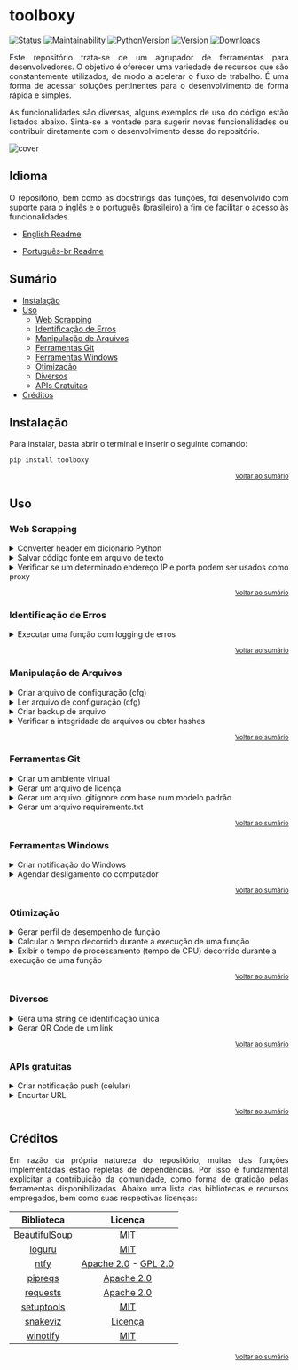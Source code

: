 <div align="left">

# toolboxy

![Status](https://img.shields.io/badge/status-active-brightgree)
![Maintainability](https://img.shields.io/codeclimate/maintainability/Lima-e-Silva/toolboxy?logo=codeclimate)
[![PythonVersion](https://img.shields.io/pypi/pyversions/toolboxy)](https://www.python.org/downloads/)
[![Version](https://img.shields.io/pypi/v/toolboxy)](https://pypi.org/project/toolboxy/)
[![Downloads](https://static.pepy.tech/badge/toolboxy)](https://pepy.tech/project/toolboxy)

<p align="justify">
Este repositório trata-se de um agrupador de ferramentas para desenvolvedores. O objetivo é oferecer uma variedade de recursos que são constantemente utilizados, de modo a acelerar o fluxo de trabalho. É uma forma de acessar soluções pertinentes para o desenvolvimento de forma rápida e simples.
</p>

<p align="justify">
As funcionalidades são diversas, alguns exemplos de uso do código estão listados abaixo. Sinta-se a vontade para sugerir novas funcionalidades ou contribuir diretamente com o desenvolvimento desse do repositório.
</p>

![cover](https://github.com/Lima-e-Silva/toolboxy/blob/main/misc/cover.png)

</div>

## Idioma

<p align="justify">
   O repositório, bem como as docstrings das funções, foi desenvolvido com suporte para o inglês e o português (brasileiro) a fim de facilitar o acesso às funcionalidades.
</p>

- [English Readme](https://github.com/Lima-e-Silva/toolboxy/blob/main/README.md)

- [Português-br Readme](https://github.com/Lima-e-Silva/toolboxy/blob/main/README.pt-br.md)

## Sumário

- [Instalação](#instalação)
- [Uso](#uso)
  - [Web Scrapping](#web-scrapping)
  - [Identificação de Erros](#identificação-de-erros)
  - [Manipulação de Arquivos](#manipulação-de-arquivos)
  - [Ferramentas Git](#ferramentas-git)
  - [Ferramentas Windows](#ferramentas-windows)
  - [Otimização](#otimização)
  - [Diversos](#diversos)
  - [APIs Gratuitas](#apis-gratuitas)
- [Créditos](#créditos)


## Instalação

Para instalar, basta abrir o terminal e inserir o seguinte comando:
 ```cmd
 pip install toolboxy
 ```
 
 <div align='right'>
 
 <sup>[Voltar ao sumário](#sumário)</sup>

 </div>
 
## Uso

### Web Scrapping
<details>
 <summary>Converter header em dicionário Python</summary>
 
 ```python
import toolboxy

headers = """sec-ch-ua-platform: "Windows"
sec-fetch-dest: document
sec-fetch-mode: navigate
sec-fetch-site: same-origin
user-agent: Mozilla/5.0 (Windows NT 10.0; Win64; x64) AppleWebKit/537.36 (KHTML, like Gecko) Chrome/108.0.0.0 Safari/537.36"""

headers_dict = toolboxy.chrome2dict(headers_str=headers)
 ```
 </details>
 
 <details>
 <summary>Salvar código fonte em arquivo de texto</summary>
 
 ```python
import toolboxy

url = 'https://raw.githubusercontent.com/Lima-e-Silva/toolboxy/main/README.md'

toolboxy.html2txt(url=url, output_path='Github-toolboxy.txt')
 ```
 </details>
 
 <details>
 <summary>Verificar se um determinado endereço IP e porta podem ser usados como proxy</summary>
 
 ```python
 import toolboxy
 
 # Endereços de IP e respectivas portas podem ser encontrados aqui: "https://free-proxy-list.net"
 ip = '80.252.5.34'
 port = '7001'
 
 if toolboxy.verify_proxy(ip=ip, port=port):
    print('IP e porta funcionais!')
 ```
 </details>
 
 <div align='right'>
 
 <sup>[Voltar ao sumário](#sumário)</sup>

 </div>
 
 ### Identificação de Erros
 
 <details>
 <summary>Executar uma função com logging de erros</summary>
 
 ```python
 import toolboxy
 
 # Função que está apresentando erros
 def foo(a,b):
    return a/b
 
 toolboxy.debug_function(foo, a=1, b=0, output='logfile')
 ```
 </details>
 
  <div align='right'>
 
  <sup>[Voltar ao sumário](#sumário)</sup>

  </div>
  
 ### Manipulação de Arquivos
 
 <details>
 <summary>Criar arquivo de configuração (cfg)</summary>
 
 ```python
 import toolboxy
 
 config_dict = {
    'seção': {
        'A': '1',
        'B': '2'
    }
 }
 
 toolboxy.create_cfg(file='config.cfg', cfg_dict=config_dict)

 ```
 </details>
 
 <details>
 <summary>Ler arquivo de configuração (cfg)</summary>
 
 ```python
 import toolboxy
 
 config_dict = toolboxy.read_cfg(file='config.cfg')

 ```
 </details>
  
 <details>
 <summary>Criar backup de arquivo</summary>
 
 ```python
 import toolboxy

 toolboxy.backup(file='arquivo_importante.txt', output_path='backups/cópias_de_segurança')

 ```
 </details>
 
 <details>
 <summary>Verificar a integridade de arquivos ou obter hashes</summary>
 
 ```python
 import toolboxy

if toolboxy.check_hash('file.txt', 'backup.txt'):
    print('Integridade Verificada')

file_hash = toolboxy.check_hash('file.txt')
 ```
 </details>
 
  <div align='right'>
 
  <sup>[Voltar ao sumário](#sumário)</sup>

  </div>
  
 ### Ferramentas Git
 
 <details>
 <summary>Criar um ambiente virtual</summary>
 
 ```python
 import toolboxy

toolboxy.create_env()

 ```
 </details>
 
 <details>
 <summary>Gerar um arquivo de licença</summary>
 
 ```python
 import toolboxy

toolboxy.license(license_type='MIT', name='Luiz Paulo Lima e Silva')

 ```
 </details>
 
 <details>
 <summary>Gerar um arquivo .gitignore com base num modelo padrão</summary>
 
 ```python
 import toolboxy

toolboxy.git_ignore(folders=['pasta-pessoal'], extensions=['xlsx', 'pdf'])
 ```
 </details>
 
 <details>
 <summary>Gerar um arquivo requirements.txt</summary>
 
 ```python
 import toolboxy

toolboxy.requirements()
 ```
 </details>
 
  <div align='right'>
 
  <sup>[Voltar ao sumário](#sumário)</sup>

  </div>
  
 ### Ferramentas Windows
 
 <details>
 <summary>Criar notificação do Windows</summary>
 
 ```python
 import toolboxy

toolboxy.notify(
    id='toolboxy',
    title='Demonstração',
    message='Essa notificação trata-se de mera demonstração',
    buttons={'Abrir link': 'https://github.com/Lima-e-Silva/toolboxy/'},
    sound=True,
    audio_loop=False)

 ```
 </details>
 
 <details>
 <summary>Agendar desligamento do computador</summary>
 
 ```python
import toolboxy

toolboxy.shutdown(time=3600, message="Hora de dormir Zzz...")

 ```
 </details>
 
  <div align='right'>
 
  <sup>[Voltar ao sumário](#sumário)</sup>

  </div>
  
 ### Otimização
 
 <details>
 <summary>Gerar perfil de desempenho de função</summary>
 
 ```python
 import toolboxy

def foo(x, y=3):
    for n in range(x):
        print(n**y)

toolboxy.prof('output', foo, 100, y=2)

 ```
 </details>
 
 <details>
 <summary>Calcular o tempo decorrido durante a execução de uma função</summary>
 
 ```python
 import toolboxy

def foo(n):
    values = list()
    for i in range(n):
        for _ in range(i):
            values.append(i)
    print(values)

print(toolboxy.elapsed_clocktime(foo, 100))

```
</details>

<details>
 <summary>Exibir o tempo de processamento (tempo de CPU) decorrido durante a execução de uma função</summary>
 
 ```python
 import toolboxy

def foo(n):
    values = list()
    for i in range(n):
        for _ in range(i):
            values.append(i)
    print(values)

toolboxy.elapsed_cputime(foo, 100)
```
</details>
 
  <div align='right'>
 
  <sup>[Voltar ao sumário](#sumário)</sup>

  </div>
  
 ### Diversos
 
 <details>
 <summary>Gera uma string de identificação única</summary>
 
 ```python
 import toolboxy

id = toolboxy.unique_id(length=6,
                   letters=True,
                   numbers=True,
                   lower_case=False,
                   blocks=4)

# Exemplo de saída: 0AMKPJ-LITCGF-N5A1LM-TCSHZF
 ```
 </details>
 
 
 <details>
 <summary>Gerar QR Code de um link</summary>
 
 ```python
 import toolboxy

toolboxy.QRcode(url='https://github.com/Lima-e-Silva/toolboxy/',
                size=150,
                output='Meu QR Code')

 ```
 </details>
 
 <div align='right'>
 
  <sup>[Voltar ao sumário](#sumário)</sup>

 </div>
  
 ### APIs gratuitas
 
  <details>
 <summary>Criar notificação push (celular)</summary>
 
 ```python
 import toolboxy

TOPIC = 'notifications'  # Mais informações aqui: https://ntfy.sh

toolboxy.smartphone_notify(topic=TOPIC,
                           message='Isso é uma notificação de demonstração',
                           title='Notificação Teste')
 ```
 </details>
 
 <details>
 <summary>Encurtar URL</summary>
 
 ```python
 import toolboxy

url = 'https://www.google.com.br'

if short:= toolboxy.short_url(url):
    print(short)

# Exemplo de Saída: https://gotiny.cc/xr4cs6
 ```
 </details>
 
<div align='right'>

<sup>[Voltar ao sumário](#sumário)</sup>

</div>

## Créditos

<p align="justify">
Em razão da própria natureza do repositório, muitas das funções implementadas estão repletas de dependências. Por isso é fundamental explicitar a contribuição da comunidade, como forma de gratidão pelas ferramentas disponibilizadas. Abaixo uma lista das bibliotecas e recursos empregados, bem como suas respectivas licenças:
</p>

|   Biblioteca   | Licença |
|:--------------:|:-------:|
| [BeautifulSoup](https://www.crummy.com/software/BeautifulSoup/) |   [MIT](https://www.crummy.com/software/BeautifulSoup/)   |
| [loguru](https://github.com/Delgan/loguru) | [MIT](https://github.com/Delgan/loguru/blob/master/LICENSE) |
| [ntfy](https://github.com/binwiederhier/ntfy) | [Apache 2.0](https://github.com/binwiederhier/ntfy/blob/main/LICENSE) - [GPL 2.0](https://github.com/binwiederhier/ntfy/blob/main/LICENSE.GPLv2) |
| [pipreqs](https://github.com/bndr/pipreqs) | [Apache 2.0](https://github.com/bndr/pipreqs/blob/master/LICENSE) |
| [requests](https://github.com/psf/requests) | [Apache 2.0](https://github.com/psf/requests/blob/main/LICENSE) |
| [setuptools](https://github.com/pypa/setuptools) | [MIT](https://github.com/pypa/setuptools/blob/main/LICENSE) |
| [snakeviz](https://github.com/jiffyclub/snakeviz) | [Licença](https://github.com/jiffyclub/snakeviz/blob/master/LICENSE.txt) |
| [winotify](https://github.com/versa-syahptr/winotify) | [MIT](https://github.com/versa-syahptr/winotify/blob/master/LICENSE) |


<div align='right'>

<sup>[Voltar ao sumário](#sumário)</sup>

</div>